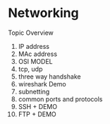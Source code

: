# Networking

Topic Overview

1. IP address
2. MAc address
3. OSI MODEL
4. tcp, udp
5. three way handshake
6. wireshark Demo
7. subnetting
8. common ports and protocols
9. SSH + DEMO
10. FTP + DEMO
